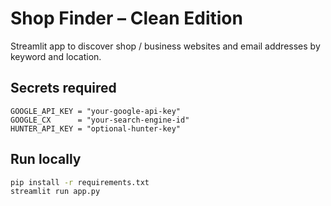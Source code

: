 
# Shop Finder – Clean Edition

Streamlit app to discover shop / business websites and email addresses by keyword and location.

## Secrets required
```
GOOGLE_API_KEY = "your-google-api-key"
GOOGLE_CX      = "your-search-engine-id"
HUNTER_API_KEY = "optional-hunter-key"
```

## Run locally
```bash
pip install -r requirements.txt
streamlit run app.py
```
